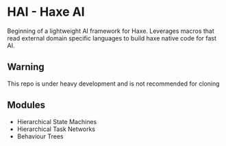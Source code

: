 # HAI - Haxe AI

Beginning of a lightweight AI framework for Haxe.  Leverages macros that read external domain specific languages to build haxe native code for fast AI.

## Warning
This repo is under heavy development and is not recommended for cloning

## Modules
- Hierarchical State Machines
- Hierarchical Task Networks
- Behaviour Trees





